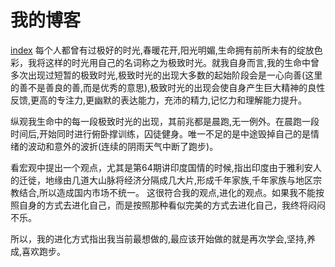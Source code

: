 # 我的博客
[index](index.md)
每个人都曾有过极好的时光,春暖花开,阳光明媚,生命拥有前所未有的绽放色彩，我将这样的时光用自己的名词称之为极致时光。就我自身而言,我的生命中曾多次出现过短暂的极致时光,极致时光的出现大多数的起始阶段会是一心向善(这里的善不是善良的善,而是优秀的意思),极致时光的出现会使自身产生巨大精神的良性反馈,更高的专注力,更幽默的表达能力，充沛的精力,记忆力和理解能力提升。


纵观我生命中的每一段极致时光的出现，其前兆都是晨跑,无一例外。在晨跑一段时间后,开始同时进行俯卧撑训练，囚徒健身。唯一不足的是中途毁掉自己的是情绪的波动和意外的波折(连续的阴雨天气中断了跑步)。


看宏观中提出一个观点，尤其是第64期讲印度国情的时候,指出印度由于雅利安人的迁徙，地缘由几道大山脉将经济分隔成几大片,形成千年家族,千年家族与地区宗教结合,所以造成国内市场不统一。
这很符合我的观点,进化的观点。如果我不能按照自身的方式去进化自己，而是按照那种看似完美的方式去进化自己，我终将闷闷不乐。

所以，我的进化方式指出我当前最想做的,最应该开始做的就是再次学会,坚持,养成,喜欢跑步。




